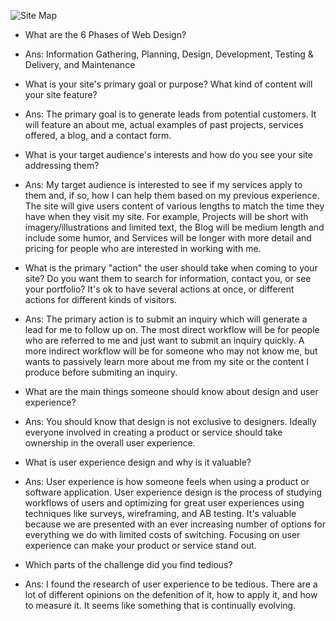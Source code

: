 ![Site Map](/imgs/site-map.png)

* What are the 6 Phases of Web Design?
* Ans: Information Gathering, Planning, Design, Development, Testing & Delivery, and Maintenance

* What is your site's primary goal or purpose? What kind of content will your site feature?
* Ans: The primary goal is to generate leads from potential customers. It will feature an about me, actual examples of past projects, services offered, a blog, and a contact form.

* What is your target audience's interests and how do you see your site addressing them?
* Ans: My target audience is interested to see if my services apply to them and, if so, how I can help them based on my previous experience. The site will give users content of various lengths to match the time they have when they visit my site. For example, Projects will be short with imagery/illustrations and limited text, the Blog will be medium length and include some humor, and Services will be longer with more detail and pricing for people who are interested in working with me.

* What is the primary "action" the user should take when coming to your site? Do you want them to search for information, contact you, or see your portfolio? It's ok to have several actions at once, or different actions for different kinds of visitors.
* Ans: The primary action is to submit an inquiry which will generate a lead for me to follow up on. The most direct workflow will be for people who are referred to me and just want to submit an inquiry quickly. A more indirect workflow will be for someone who may not know me, but wants to passively learn more about me from my site or the content I produce before submiting an inquiry.

* What are the main things someone should know about design and user experience?
* Ans: You should know that design is not exclusive to designers. Ideally everyone involved in creating a product or service should take ownership in the overall user experience.

* What is user experience design and why is it valuable?
* Ans: User experience is how someone feels when using a product or software application. User experience design is the process of studying workflows of users and optimizing for great user experiences using techniques like surveys, wireframing, and AB testing. It's valuable because we are presented with an ever increasing number of options for everything we do with limited costs of switching. Focusing on user experience can make your product or service stand out.

* Which parts of the challenge did you find tedious?
* Ans: I found the research of user experience to be tedious. There are a lot of different opinions on the defenition of it, how to apply it, and how to measure it. It seems like something that is continually evolving.